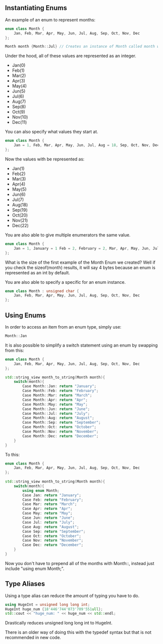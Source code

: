 ## Instantiating Enums
An example of an enum to represent months:

```C++
enum class Month {
	Jan, Feb, Mar, Apr, May, Jun, Jul, Aug, Sep, Oct, Nov, Dec		
};

Month month {Month::Jul} // Creates an instance of Month called month which starts on jul
```

Under the hood, all of these values are represented as an integer.
* Jan(0)
* Feb(1)
* Mar(2)
* Apr(3)
* May(4)
* Jun(5)
* Jul(6)
* Aug(7)
* Sep(8)
* Oct(9)
* Nov(10)
* Dec(11)

You can also specify what values they start at.

```C++
enum class Month {
	Jan = 1, Feb, Mar, Apr, May, Jun, Jul, Aug = 18, Sep, Oct, Nov, Dec		
};
```

Now the values with be represented as:
* Jan(1)
* Feb(2)
* Mar(3)
* Apr(4)
* May(5)
* Jun(6)
* Jul(7)
* Aug(18)
* Sep(19)
* Oct(20)
* Nov(21)
* Dec(22)

You are also able to give multiple enumerators the same value.

```C++
enum class Month {
	Jan = 1, January = 1 Feb = 2, February = 2, Mar, Apr, May, Jun, Jul, Aug = 18, August = 18, Sep = 19, September = Sep, Oct, Nov, Dec		
};
```

What is the size of the first example of the Month Enum we created? Well if you check the sizeof(month) results, it will say 4 bytes because an enum is represented as an int by default.

You are also able to specify a specific for an enum instance.

```C++
enum class Month : unsigned char {
	Jan, Feb, Mar, Apr, May, Jun, Jul, Aug, Sep, Oct, Nov, Dec		
};
```

## Using Enums

In order to access an item from an enum type, simply use:

```C++
Month::Jan
```

It is also possible to simplify a switch statement using an enum by swapping from this:

```C++
enum class Month {
	Jan, Feb, Mar, Apr, May, Jun, Jul, Aug, Sep, Oct, Nov, Dec
};

std::string_view month_to_string(Month month){
	switch(month){
		Case Month::Jan: return "January";
		Case Month::Feb: return "February";
		Case Month::Mar: return "March";
		Case Month::Apr: return "Apr";
		Case Month::May: return "May";
		Case Month::Jun: return "June";
		Case Month::Jul: return "July";
		Case Month::Aug: return "August";
		Case Month::Sep: return "September";
		Case Month::Oct: return "October";
		Case Month::Nov: return "November";
		Case Month::Dec: return "December";
	}
}
```

To this:

```C++
enum class Month {
	Jan, Feb, Mar, Apr, May, Jun, Jul, Aug, Sep, Oct, Nov, Dec
};
 
std::string_view month_to_string(Month month){
	switch(month){
		using enum Month;
		Case Jan: return "January";
		Case Feb: return "February";
		Case Mar: return "March";
		Case Apr: return "Apr";
		Case May: return "May";
		Case Jun: return "June";
		Case Jul: return "July";
		Case Aug: return "August";
		Case Sep: return "September";
		Case Oct: return "October";
		Case Nov: return "November";
		Case Dec: return "December";
	}
}
```

Now you don't have to prepend all of the months with Month::, instead just include "using enum Month;".

## Type Aliases

Using a type alias can reduce the amount of typing you have to do.

```C++
using HugeInt = unsigned long long int;
HugeInt huge_num {18'446'744'073'709'551ull};
std::cout << "huge_num: " << huge_num << std::endl;
```

Drastically reduces unsigned long long int to HugeInt.

There is an older way of doing this with the typedef syntax but that is not recommended in new code.